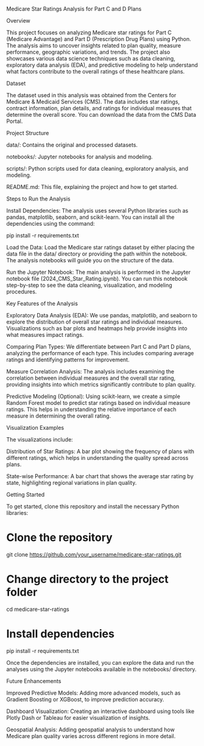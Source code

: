 Medicare Star Ratings Analysis for Part C and D Plans

Overview

This project focuses on analyzing Medicare star ratings for Part C (Medicare Advantage) and Part D (Prescription Drug Plans) using Python. The analysis aims to uncover insights related to plan quality, measure performance, geographic variations, and trends. The project also showcases various data science techniques such as data cleaning, exploratory data analysis (EDA), and predictive modeling to help understand what factors contribute to the overall ratings of these healthcare plans.

Dataset

The dataset used in this analysis was obtained from the Centers for Medicare & Medicaid Services (CMS). The data includes star ratings, contract information, plan details, and ratings for individual measures that determine the overall score. You can download the data from the CMS Data Portal.

Project Structure

data/: Contains the original and processed datasets.

notebooks/: Jupyter notebooks for analysis and modeling.

scripts/: Python scripts used for data cleaning, exploratory analysis, and modeling.

README.md: This file, explaining the project and how to get started.

Steps to Run the Analysis

Install Dependencies:
The analysis uses several Python libraries such as pandas, matplotlib, seaborn, and scikit-learn. You can install all the dependencies using the command:

pip install -r requirements.txt

Load the Data:
Load the Medicare star ratings dataset by either placing the data file in the data/ directory or providing the path within the notebook. The analysis notebooks will guide you on the structure of the data.

Run the Jupyter Notebook:
The main analysis is performed in the Jupyter notebook file (2024_CMS_Star_Rating.ipynb). You can run this notebook step-by-step to see the data cleaning, visualization, and modeling procedures.

Key Features of the Analysis

Exploratory Data Analysis (EDA):
We use pandas, matplotlib, and seaborn to explore the distribution of overall star ratings and individual measures. Visualizations such as bar plots and heatmaps help provide insights into what measures impact ratings.

Comparing Plan Types:
We differentiate between Part C and Part D plans, analyzing the performance of each type. This includes comparing average ratings and identifying patterns for improvement.

Measure Correlation Analysis:
The analysis includes examining the correlation between individual measures and the overall star rating, providing insights into which metrics significantly contribute to plan quality.

Predictive Modeling (Optional):
Using scikit-learn, we create a simple Random Forest model to predict star ratings based on individual measure ratings. This helps in understanding the relative importance of each measure in determining the overall rating.

Visualization Examples

The visualizations include:

Distribution of Star Ratings: A bar plot showing the frequency of plans with different ratings, which helps in understanding the quality spread across plans.

State-wise Performance: A bar chart that shows the average star rating by state, highlighting regional variations in plan quality.

Getting Started

To get started, clone this repository and install the necessary Python libraries:

# Clone the repository
git clone https://github.com/your_username/medicare-star-ratings.git

# Change directory to the project folder
cd medicare-star-ratings

# Install dependencies
pip install -r requirements.txt

Once the dependencies are installed, you can explore the data and run the analyses using the Jupyter notebooks available in the notebooks/ directory.

Future Enhancements

Improved Predictive Models: Adding more advanced models, such as Gradient Boosting or XGBoost, to improve prediction accuracy.

Dashboard Visualization: Creating an interactive dashboard using tools like Plotly Dash or Tableau for easier visualization of insights.

Geospatial Analysis: Adding geospatial analysis to understand how Medicare plan quality varies across different regions in more detail.


